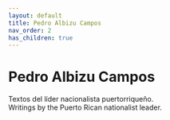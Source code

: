 ```yaml
---
layout: default
title: Pedro Albizu Campos
nav_order: 2
has_children: true
---
```


# Pedro Albizu Campos

Textos del líder nacionalista puertorriqueño.  
Writings by the Puerto Rican nationalist leader.
